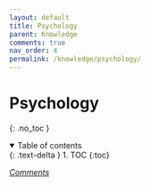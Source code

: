 ```yaml
---
layout: default
title: Psychology
parent: Knowledge
comments: true
nav_order: 4
permalink: /knowledge/psychology/
---
```

# Psychology
{: .no_toc }
<details open markdown="block">
  <summary>
    Table of contents
  </summary>
  {: .text-delta }
1. TOC
{:toc}
</details>

[*Comments*]({{site.url}}{{page.url}}#comments)